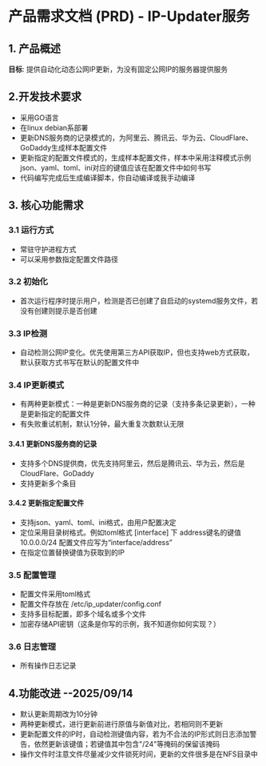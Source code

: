  # 产品需求文档 (PRD) - IP-Updater服务

  ## 1. 产品概述
  **目标**: 提供自动化动态公网IP更新，为没有固定公网IP的服务器提供服务

  ## 2.开发技术要求
  - 采用GO语言
  - 在linux debian系部署
  - 更新DNS服务商的记录模式的，为阿里云、腾讯云、华为云、CloudFlare、GoDaddy生成样本配置文件
  - 更新指定的配置文件模式的，生成样本配置文件，样本中采用注释模式示例json、yaml、toml、ini对应的键值应该在配置文件中如何书写
  - 代码编写完成后生成编译脚本，你自动编译或我手动编译
  
  ## 3. 核心功能需求

  ### 3.1 运行方式
  - 常驻守护进程方式
  - 可以采用参数指定配置文件路径
  
  ### 3.2 初始化
  - 首次运行程序时提示用户，检测是否已创建了自启动的systemd服务文件，若没有创建则提示是否创建
  
  ### 3.3 IP检测
  - 自动检测公网IP变化。优先使用第三方API获取IP，但也支持web方式获取，默认获取方式书写在默认的配置文件中
  
  ### 3.4 IP更新模式
  - 有两种更新模式：一种是更新DNS服务商的记录（支持多条记录更新），一种是更新指定的配置文件
  - 有失败重试机制，默认1分钟，最大重复次数默认无限
  #### 3.4.1 更新DNS服务商的记录
  - 支持多个DNS提供商，优先支持阿里云，然后是腾讯云、华为云，然后是CloudFlare、GoDaddy
  - 支持更新多个条目
  #### 3.4.2 更新指定配置文件
  - 支持json、yaml、toml、ini格式，由用户配置决定
  - 定位采用目录树格式。例如toml格式 [interface] 下 address键名的键值 10.0.0.0/24 配置文件应写为“interface/address”
  - 在指定位置替换键值为获取到的IP
 
  ### 3.5 配置管理
  - 配置文件采用toml格式
  - 配置文件存放在 /etc/ip_updater/config.conf
  - 支持多目标配置，即多个域名或多个文件
  - 加密存储API密钥（这条是你写的示例，我不知道你如何实现？）
  
  ### 3.6 日志管理
  - 所有操作日志记录

  ## 4.功能改进 --2025/09/14
  - 默认更新周期改为10分钟
  - 两种更新模式，进行更新前进行原值与新值对比，若相同则不更新
  - 更新配置文件的IP时，自动检测键值内容，若为不合法的IP形式则日志添加警告，依然更新该键值；若键值其中包含"/24"等掩码的保留该掩码
  - 操作文件时注意文件尽量减少文件锁死时间，更新的文件很多是在NFS目录中
  
